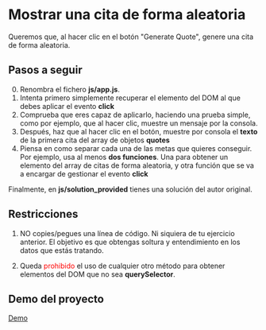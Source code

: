 # Mostrar una cita de forma aleatoria
Queremos que, al hacer clic en el botón "Generate Quote", genere una cita de forma aleatoria.

## Pasos a seguir

0. Renombra el fichero __js/app.js__.  
1. Intenta primero simplemente recuperar el elemento del DOM al que debes aplicar el evento __click__
2. Comprueba que eres capaz de aplicarlo, haciendo una prueba simple, como por ejemplo, que al hacer clic, muestre un mensaje por la consola.
3. Después, haz que al hacer clic en el botón, muestre por consola el **texto** de la primera cita del array de objetos **quotes**
4. Piensa en como separar cada una de las metas que quieres conseguir. Por ejemplo, usa al menos **dos funciones**. Una para obtener un elemento del array de citas de forma aleatoria, y otra función que se va a encargar de gestionar el evento __click__

Finalmente, en __js/solution_provided__ tienes una solución del autor original.

## Restricciones

1. NO copies/pegues una línea de código. Ni siquiera de tu ejercicio anterior. El objetivo es que obtengas soltura y entendimiento en los datos que estás tratando.

2. Queda <span style="color: red;">prohibido</span> el uso de cualquier otro método para obtener elementos del DOM que no sea **querySelector**. 

## Demo del proyecto

[Demo](https://js-beginners.github.io/random-quotes-project/)